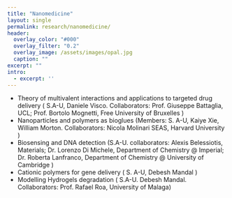 ```yaml
---
title: "Nanomedicine"
layout: single
permalink: research/nanomedicine/
header:
  overlay_color: "#000"
  overlay_filter: "0.2"
  overlay_image: /assets/images/opal.jpg
  caption: ""
excerpt: ""
intro: 
  - excerpt: ''
---
```


   * Theory of multivalent interactions and applications to targeted drug delivery ( S.A-U, Daniele Visco. Collaborators: Prof. Giuseppe Battaglia, UCL; Prof. Bortolo Mognetti, Free University of Bruxelles )
* Nanoparticles and polymers as bioglues (Members: S. A-U, Kaiye Xie, William Morton. Collaborators: Nicola Molinari SEAS, Harvard University )
* Biosensing and DNA detection (S.A-U. collaborators: Alexis Belessiotis, Materials; Dr. Lorenzo Di Michele, Department of Chemistry @ Imperial; Dr. Roberta Lanfranco, Department of Chemistry @ University of Cambridge )
* Cationic polymers for gene delivery ( S. A-U, Debesh Mandal )
* Modelling Hydrogels degradation  ( S.A-U. Debesh Mandal. Collaborators: Prof. Rafael Roa, University of Malaga)




